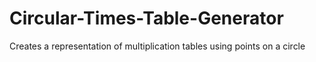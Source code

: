 # Circular-Times-Table-Generator
Creates a representation of multiplication tables using points on a circle
